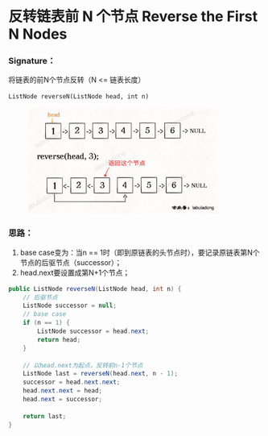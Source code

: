 # 反转链表前 N 个节点 Reverse the First N Nodes

### Signature：

将链表的前N个节点反转（N <= 链表长度）

`ListNode reverseN(ListNode head, int n)`

<figure><img src="../../../.gitbook/assets/image (100).png" alt="" width="375"><figcaption></figcaption></figure>

### 思路：

1. base case变为：当n == 1时（即到原链表的头节点时），要记录原链表第N个节点的后驱节点（successor）；
2. head.next要设置成第N+1个节点；

```java
public ListNode reverseN(ListNode head, int n) {
    // 后驱节点
    ListNode successor = null;
    // base case
    if (n == 1) {
        ListNode successor = head.next;
        return head;
    }
    
    // 以head.next为起点，反转前n-1个节点
    ListNode last = reverseN(head.next, n - 1);
    successor = head.next.next;
    head.next.next = head;
    head.next = successor;
    
    return last;
}
```

